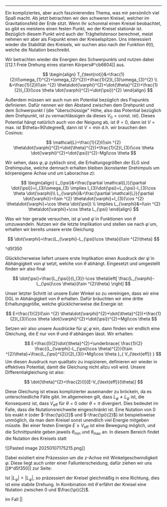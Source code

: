 ***

Ein kompliziertes, aber auch faszinierendes Thema, was mir persönlich viel Spaß macht. Ab jetzt betrachten wir den schweren Kreisel, welcher im Gravitationsfeld der Erde sitzt. Wenn ihr schonmal einen Kreisel beobachtet, so gibt es meistens einen festen Punkt, wo der Kreisel stationär ist. Bezüglich diesem Punkt wird auch der Trägheitstensor berechnet, meist nehmen wir aber als Fixpunkt einen der Kreiselspitzen. Uns interessiert wieder die Stabilität des Kreisels, wir suchen also nach der Funktion $\theta(t)$, welche die Nutation beschreibt.

Wir betrachten wieder die Energien des Schwerpunkts und nutzen dabei [[12.1 Freie Drehung eines starren Körpers#^cb6604]] aus. 

$$
\begin{align}
T_{\text{rot}}&=\frac{1}{2}I(\omega_{1}^{2}+\omega_{2}^{2})+\frac{1}{2}I_{3}\omega_{3}^{2} \\
&=\frac{1}{2}I(\sin ^{2} \theta\dot{\varphi}^{2}+\dot{\theta}^{2})+\frac{1}{2}I_{3}(\cos \theta \dot{\varphi}^{2}+\dot{\psi})^{2}
\end{align}
$$

Außerdem müssen wir auch nun ein Potential bezüglich des Fixpunkts definieren. Dafür nennen wir den Abstand zwischen dem Drehpunkt und dem Schwerpunkt $l$ (die "überschüssige" Höhe, also das Potential bezüglich dem Drehpunkt, ist zu vernachlässigen da dieses $V_{0}=\text{const.}$ ist). Dieses Potential hängt natürlich auch von der Neigung ab, ist $\theta=0$, dann ist $V=\text{max.}$ ist $\theta=90\degree$, dann ist $V=\text{min}$ d.h. wir brauchen den Cosinus:

$$
\mathcal{L}=\frac{1}{2}I(\sin ^{2} \theta\dot{\varphi}^{2}+\dot{\theta}^{2})+\frac{1}{2}I_{3}(\cos \theta \dot{\varphi}^{2}+\dot{\psi})^{2}-Mgl\cos \theta
$$

Wir sehen, dass $\varphi,\psi$ zyklisch sind, die Erhaltungsgrößen der ELG sind Drehimpulse, welche demnach erhalten bleiben (konstanter Drehimpuls um körpereigene Achse und um Laborachse $z$):

$$
\begin{align}
L_{\psi}&=\frac{\partial \mathcal{L}}{\partial \dot{\psi}}=I_{3}\omega_{3} \implies I_{3}\dot{\psi}=L_{\psi}-I_{3}\cos \theta \dot{\varphi}\\
 L_{\varphi}&=\frac{\partial \mathcal{L}}{\partial \dot{\varphi}}=I\sin ^{2} \theta\dot{\varphi}+I_{3}(\cos ^{2} \theta\dot{\varphi}+\cos \theta \dot{\psi})  \\
\implies L_{\varphi}&=I\sin ^{2} \theta\dot{\varphi}+\cos \theta L_{\psi}
\end{align}
$$

Was wir hier gerade versuchen, ist $\dot{\varphi}$ und $\dot{\psi}$ in Funktionen von $\theta$ umzuwandeln. Nutzen wir die letzte Implikation und stellen sie nach $\dot{\varphi}$ um, erhalten wir bereits unsere erste Gleichung

$$
\dot{\varphi}=\frac{L_{\varphi}-L_{\psi}\cos \theta}{I\sin ^{2}\theta}
$$

^d5f350

Glücklicherweise liefert unsere erste Implikation einen Ausdruck der $\dot{\psi}$ in Abhängigkeit von $\dot{\varphi}$ setzt, welche von $\theta$ abhängt. Eingesetzt und umgestellt finden wir also final

$$
\dot{\psi}=\frac{L_{\psi}}{I_{3}}-\cos \theta\left[ \frac{L_{\varphi}-L_{\psi}\cos \theta}{I\sin ^{2}\theta} \right]
$$

Unser letzter Schritt ist unsere Euler Winkel so zu vereinigen, dass wir eine DGL in Abhängigkeit von $\theta$ erhalten. Dafür bräuchten wir eine dritte Erhaltungsgröße, welche glücklicherweise die Energie ist:

$$
E=\frac{1}{2}I(\sin ^{2} \theta\dot{\varphi}^{2}+\dot{\theta}^{2})+\frac{1}{2}I_{3}(\cos \theta \dot{\varphi}^{2}+\dot{\psi})^{2}+Mgl\cos \theta
$$

Setzen wir also unsere Ausdrücke für $\dot{\psi},\dot{\varphi}$ ein, dann finden wir endlich eine Gleichung, die $E$ nur von $\theta$ und $\dot{\theta}$ abhängen lässt. Wir erhalten:

$$
E=\frac{I}{2}\dot{\theta}^{2}+\underbrace{ \frac{1}{2} \frac{(L_{\varphi}-L_{\psi}\cos \theta)^{2}}{I\sin ^{2}\theta}+\frac{L_{\psi}^{2}}{2I_{3}}+Mgl\cos \theta }_{ V_{\text{eff}} }
$$
Um diesen Ausdruck nun qualitativ zu inspizieren, definieren wir wieder in effektives Potential, damit die Gleichung nicht allzu voll wird. Unsere Differentialgleichung ist also:

$$
\dot{\theta}^{2}=\frac{2}{I}[E-V_{\text{eff}}(\theta)]
$$

Diese Gleichung ist etwas komplizierter auseinander zu bröckeln, da es unterschiedliche Fälle gibt. Im allgemeinen gilt, dass $L_{\varphi}\neq L_{\psi}$ ist, die Konsequenz ist, dass $V_{\text{eff}}$ für $\theta=0\text{ oder }\theta=\pi$ divergiert. Dies bedeutet im Falle, dass die Nutationsreichweite eingeschränkt ist. Eine Nutation von $0$ bis exakt $\pi$ (oder $-\frac{\pi}{2}$ und $-\frac{\pi}{2}$) ist beispielsweise unmöglich, da man dem Kreisel sonst unendlich viel Energie mitgeben müsste. Bei einer festen Energie $E \geq V_{\text{eff}}$ ist eine Bewegung möglich, und die Schnittpunkte geben jeweils $\theta_{\text{min}}$ und $\theta_{\text{max}}$ an. In diesem Bereich findet die Nutation des Kreisels statt

![[Pasted image 20250107175215.png]]

Dabei existiert eine Präzession um die $z$-Achse mit Winkelgeschwindigkeit $\dot{\varphi}$. Diese liegt auch unter einer Fallunterscheidung, dafür ziehen wir uns [[#^d5f350]] zur Seite:

Ist $|L_{\varphi}|>|L_{\psi}|$, so präzessiert der Kreisel gleichmäßig in eine Richtung, dies ist eine stabile Drehung. In Kombination mit $\dot{\theta}$ erfährt der Kreisel eine Nutation zwischen $0$ und $\frac{\pi}{2}$.

Im Fall $||$